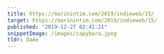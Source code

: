 ```yaml
---
title: https://marinintim.com/2019/indieweb/15/
target: https://marinintim.com/2019/indieweb/15/
published: "2019-12-27 02:41:21"
snippetImage: /images/capybara.jpeg
tldr: Лайк
---
```

